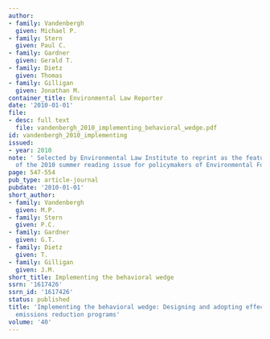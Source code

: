 ```yaml
---
author:
- family: Vandenbergh
  given: Michael P.
- family: Stern
  given: Paul C.
- family: Gardner
  given: Gerald T.
- family: Dietz
  given: Thomas
- family: Gilligan
  given: Jonathan M.
container_title: Environmental Law Reporter
date: '2010-01-01'
file:
- desc: full text
  file: vandenbergh_2010_implementing_behavioral_wedge.pdf
id: vandenbergh_2010_implementing
issued:
- year: 2010
note: ' Selected by Environmental Law Institute to reprint as the featured cover story
  of the 2010 summer reading issue for policymakers of Environmental Forum.'
page: 547-554
pub_type: article-journal
pubdate: '2010-01-01'
short_author:
- family: Vandenbergh
  given: M.P.
- family: Stern
  given: P.C.
- family: Gardner
  given: G.T.
- family: Dietz
  given: T.
- family: Gilligan
  given: J.M.
short_title: Implementing the behavioral wedge
ssrn: '1617426'
ssrn_id: '1617426'
status: published
title: 'Implementing the behavioral wedge: Designing and adopting effective carbon
  emissions reduction programs'
volume: '40'
---
```

